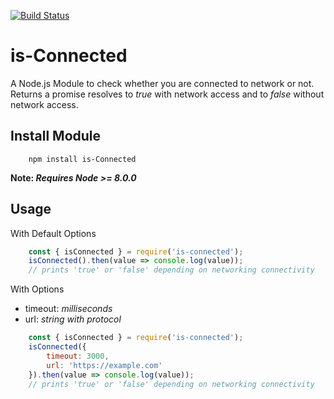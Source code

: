 [![Build Status](https://travis-ci.org/Syed-Umair/is-Connected.svg?branch=master)](https://travis-ci.org/Syed-Umair/is-Connected)

# is-Connected
A Node.js Module to check whether you are connected to network or not. Returns a promise resolves to <em>true</em> with network access and to <em>false</em> without network access.

## Install Module
```
    npm install is-Connected
```

<strong>Note: <i>Requires Node >= 8.0.0</i></strong>

## Usage

With Default Options

```javascript
    const { isConnected } = require('is-connected');
    isConnected().then(value => console.log(value));
    // prints 'true' or 'false' depending on networking connectivity
```

With Options

- timeout: <i>milliseconds</i>
- url: <i>string with protocol</i>

```javascript
    const { isConnected } = require('is-connected');
    isConnected({
        timeout: 3000,
        url: 'https://example.com'
    }).then(value => console.log(value));
    // prints 'true' or 'false' depending on networking connectivity
```